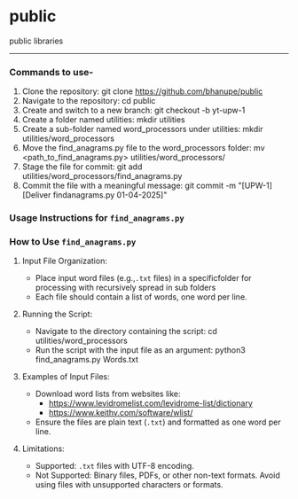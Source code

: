 public
======

public libraries

---
### Commands to use-

1. Clone the repository:
   git clone https://github.com/bhanupe/public
2. Navigate to the repository:
   cd public
3. Create and switch to a new branch:
   git checkout -b yt-upw-1
4. Create a folder named utilities:
   mkdir utilities
5. Create a sub-folder named word_processors under utilities:
   mkdir utilities/word_processors
6. Move the find_anagrams.py file to the word_processors folder:
   mv <path_to_find_anagrams.py> utilities/word_processors/
7. Stage the file for commit:
   git add utilities/word_processors/find_anagrams.py
8. Commit the file with a meaningful message:
   git commit -m "[UPW-1] [Deliver findanagrams.py 01-04-2025]"


### Usage Instructions for `find_anagrams.py`

### How to Use `find_anagrams.py`

1. Input File Organization:
   - Place input word files (e.g.,`.txt` files) in a specificfolder for processing with recursively spread in sub folders 
   - Each file should contain a list of words, one word per line.

2. Running the Script:
   - Navigate to the directory containing the script:
     cd utilities/word_processors
   - Run the script with the input file as an argument:
     python3 find_anagrams.py Words.txt
     
3. Examples of Input Files:
   - Download word lists from websites like:
     - https://www.levidromelist.com/levidrome-list/dictionary
     - https://www.keithv.com/software/wlist/
   - Ensure the files are plain text (`.txt`) and formatted as one word per line.

4. Limitations:
   - Supported: `.txt` files with UTF-8 encoding.
   - Not Supported: Binary files, PDFs, or other non-text formats. Avoid using files with unsupported characters or formats.
